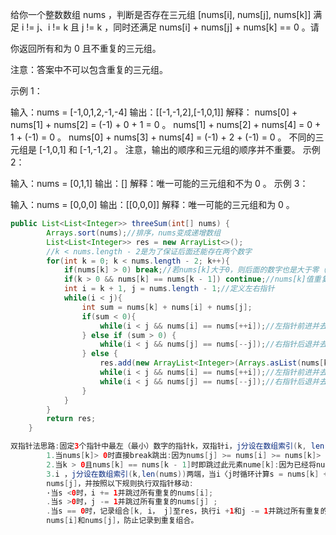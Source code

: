 给你一个整数数组 nums ，判断是否存在三元组 [nums[i], nums[j], nums[k]] 满足 i != j、i != k 且 j != k ，同时还满足 nums[i] + nums[j] + nums[k] == 0 。请

你返回所有和为 0 且不重复的三元组。

注意：答案中不可以包含重复的三元组。

 

 

示例 1：

输入：nums = [-1,0,1,2,-1,-4]
输出：[[-1,-1,2],[-1,0,1]]
解释：
nums[0] + nums[1] + nums[2] = (-1) + 0 + 1 = 0 。
nums[1] + nums[2] + nums[4] = 0 + 1 + (-1) = 0 。
nums[0] + nums[3] + nums[4] = (-1) + 2 + (-1) = 0 。
不同的三元组是 [-1,0,1] 和 [-1,-1,2] 。
注意，输出的顺序和三元组的顺序并不重要。
示例 2：

输入：nums = [0,1,1]
输出：[]
解释：唯一可能的三元组和不为 0 。
示例 3：

输入：nums = [0,0,0]
输出：[[0,0,0]]
解释：唯一可能的三元组和为 0 。

```java
public List<List<Integer>> threeSum(int[] nums) {
        Arrays.sort(nums);//排序，nums变成递增数组
        List<List<Integer>> res = new ArrayList<>();
        //k < nums.length - 2是为了保证后面还能存在两个数字
        for(int k = 0; k < nums.length - 2; k++){
            if(nums[k] > 0) break;//若nums[k]大于0，则后面的数字也是大于零（排序后是递增的）
            if(k > 0 && nums[k] == nums[k - 1]) continue;//nums[k]值重复了，去重
            int i = k + 1, j = nums.length - 1;//定义左右指针
            while(i < j){
                int sum = nums[k] + nums[i] + nums[j];
                if(sum < 0){
                    while(i < j && nums[i] == nums[++i]);//左指针前进并去重
                } else if (sum > 0) {
                    while(i < j && nums[j] == nums[--j]);//右指针后退并去重
                } else {
                    res.add(new ArrayList<Integer>(Arrays.asList(nums[k], nums[i], nums[j])));
                    while(i < j && nums[i] == nums[++i]);//左指针前进并去重
                    while(i < j && nums[j] == nums[--j]);//右指针后退并去重
                }
            }
        }
        return res;
    }
```

```java
双指针法思路:固定3个指针中最左（最小）数字的指针k，双指针i，j分设在数组索引(k, len(nums))两端，通过双指针交替向中间移动，记录对于每个固定指针k的所有满足nums[k] +nums[i] + nums[j] == 0的i ,j 组合:
        1.当nums[k]> 0时直接break跳出:因为nums[j] >= nums[i] >= nums[k]> 0，即3个数字都大于0，在此固定指针k之后不可能再             找到结果了。
        2.当k > 0且nums[k] == nums[k - 1]时即跳过此元素nume[k]:因为已经将nums[k - 1]的所有组合加入到结果中，本次双指针搜索只会得到重复组合。
        3.i ，j分设在数组索引(k,len(nums))两端，当i〈j时循环计算s = nums[k] + nums[i] +
        nums[j]，并按照以下规则执行双指针移动:
        ·当s <0时，i += 1并跳过所有重复的nums[i];
        .当s >0时，j -= 1并跳过所有重复的nums[j] ;
        .当s == 0时，记录组合[k, i， j]至res，执行i +1和j -= 1并跳过所有重复的
        nums[i]和nums[j]，防止记录到重复组合。
```


